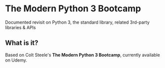 # The Modern Python 3 Bootcamp
Documented revisit on Python 3, the standard library, related 3rd-party libraries & APIs

## What is it?
Based on Colt Steele's <b>The Modern Python 3 Bootcamp</b>, currently available on Udemy.
